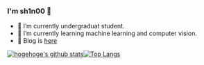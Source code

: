 ### I'm sh1n00 👋
- 🔭 I’m currently undergraduat student.
- 🌱 I’m currently learning machine learning and computer vision.
- 📖 Blog is [here](https://namekosiru.hatenablog.com/)


<!-- リポジトリステータス -->
[![hogehoge's github stats](https://github-readme-stats.vercel.app/api?username=sh1n00&hide=contribs&count_private=true&show_icons=true&theme=tokyonight&line_height=24)](https://github.com/sh1n00/)[![Top Langs](https://github-readme-stats.vercel.app/api/top-langs/?username=sh1n00&layout=compact&theme=tokyonight)](https://github.com/anuraghazra/github-readme-stats)
